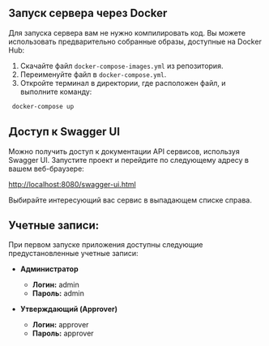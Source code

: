 ## Запуск сервера через Docker

Для запуска сервера вам не нужно компилировать код. Вы можете использовать предварительно собранные образы, доступные на
Docker Hub:

1. Скачайте файл `docker-compose-images.yml` из репозитория.
2. Переименуйте файл в `docker-compose.yml`.
3. Откройте терминал в директории, где расположен файл, и выполните команду:

```sh 
 docker-compose up 
```

## Доступ к Swagger UI

Можно получить доступ к документации API сервисов, используя Swagger UI. Запустите проект и перейдите по
следующему адресу в вашем веб-браузере:

[http://localhost:8080/swagger-ui.html](http://localhost:8080/swagger-ui.html)

Выбирайте интересующий вас сервис в выпадающем списке справа.


## Учетные записи:

При первом запуске приложения доступны следующие предустановленные учетные записи:

- **Администратор**
    - **Логин:** admin
    - **Пароль:** admin
  
- **Утверждающий (Approver)**
    - **Логин:** approver
    - **Пароль:** approver